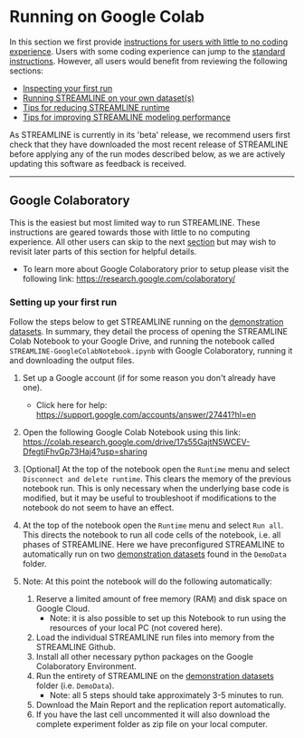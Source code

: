 # Running on Google Colab

In this section we first provide [instructions for users with little to no coding experience](#use-mode-1-google-colaboratory). Users with some coding experience can jump to the [standard instructions](#use-modes-2-4-standard-installation-and-use). However, all users would benefit from reviewing the following sections:

* [Inspecting your first run](#inspecting-your-first-run)
* [Running STREAMLINE on your own dataset(s)](#running-streamline-on-your-own-datasets)
* [Tips for reducing STREAMLINE runtime](#tips-for-reducing-streamline-runtime)
* [Tips for improving STREAMLINE modeling performance](#tips-for-improving-streamline-modeling-performance)

As STREAMLINE is currently in its 'beta' release, we recommend users first check that they have downloaded the most recent release of STREAMLINE before applying any of the run modes described below, as we are actively updating this software as feedback is received.

***
## Google Colaboratory
This is the easiest but most limited way to run STREAMLINE. These instructions are geared towards those with little to no computing experience. All other users can skip to the next [section](#use-modes-2-4-standard-installation-and-use) but may wish to revisit later parts of this section for helpful details.
* To learn more about Google Colaboratory prior to setup please visit the following link: https://research.google.com/colaboratory/

### Setting up your first run
Follow the steps below to get STREAMLINE running on the [demonstration datasets](#demonstration-data). 
In summary, they detail the process of opening the STREAMLINE Colab Notebook to your Google Drive, 
and running the notebook called `STREAMLINE-GoogleColabNotebook.ipynb` with Google Colaboratory, running it 
and downloading the output files.

1. Set up a Google account (if for some reason you don't already have one).
    * Click here for help: https://support.google.com/accounts/answer/27441?hl=en

2. Open the following Google Colab Notebook using this link: https://colab.research.google.com/drive/17s55GajtN5WCEV-DfegtiFhvGp73Haj4?usp=sharing

3. [Optional] At the top of the notebook open the `Runtime` menu and select `Disconnect and delete runtime`. This clears the memory of the previous notebook run. This is only necessary when the underlying base code is modified, but it may be useful to troubleshoot if modifications to the notebook do not seem to have an effect.

4. At the top of the notebook open the `Runtime` menu and select `Run all`.  This directs the notebook to run all code cells of the notebook, i.e. all phases of STREAMLINE.  Here we have preconfigured STREAMLINE to automatically run on two [demonstration datasets](#demonstration-data) found in the `DemoData` folder.

5. Note: At this point the notebook will do the following automatically:
   1. Reserve a limited amount of free memory (RAM) and disk space on Google Cloud.
       * Note: it is also possible to set up this Notebook to run using the resources of your local PC (not covered here).
   2. Load the individual STREAMLINE run files into memory from the STREAMLINE Github.
   3. Install all other necessary python packages on the Google Colaboratory Environment.
   4. Run the entirety of STREAMLINE on the [demonstration datasets](#demonstration-data) folder (i.e. `DemoData`).
       * Note: all 5 steps should take approximately 3-5 minutes to run.
   5. Download the Main Report and the replication report automatically.
   6. If you have the last cell uncommented it will also download the complete experiment folder as zip file on your local computer.
